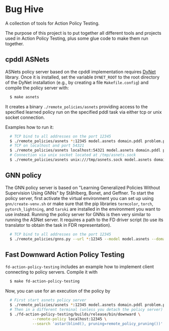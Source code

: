 # Bug Hive

A collection of tools for Action Policy Testing.

The purpose of this project is to put together all different tools and projects
used in Action Policy Testing, plus some glue code to make them run together.

## cpddl ASNets

ASNets policy server based on the cpddl implementation requires
[DyNet](https://github.com/clab/dynet) library. Once it is installed, set the
variable ``DYNET_ROOT`` to the root directory of the DyNet installation (e.g.,
by creating a file ``Makefile.config``) and compile the policy server with:

```sh
  $ make asnets
```

It creates a binary ``./remote_policies/asnets`` providing access to the specified learned
policy run on the specified pddl task via either tcp or unix socket connection.

Examples how to run it:

```sh
  # TCP bind to all addresses on the port 12345
  $ ./remote_policies/asnets *:12345 model.asnets domain.pddl problem.pddl
  # TCP on localhost and port 54321
  $ ./remote_policies/asnets localhost:54321 model.asnets domain.pddl problem.pddl
  # Connection via unix socket located at /tmp/asnets.sock
  $ ./remote_policies/asnets unix:///tmp/asnets.sock model.asnets domain.pddl problem.pddl
```

## GNN policy

The GNN policy server is based on "Learning Generalized Policies Without Supervision Using GNNs" by Ståhlberg, Bonet,
and Geffner.
To start the policy server, first activate the virtual environment you can set up using `gnn/create-venv.sh` or make sure that
the pip libraries `termcolor`, `torch`, `pytorch_lightning`, and `tarski` are installed in the environment you want to
use instead.
Running the policy server for GNNs is then very similar to running the ASNet server.
It requires a path to the FD driver script (to use its translator to obtain the task in FDR representation).
```sh
  # TCP bind to all addresses on the port 12345
  $ ./remote_policies/gnns.py --url *:12345 --model model.asnets --domain domain.pddl --problem problem.pddl --fd fd-action-policy-testing/fast-downward.py
```


## Fast Downward Action Policy Testing

``fd-action-policy-testing`` includes an example how to implement client
connecting to policy servers. Compile it with

```sh
  $ make fd-action-policy-testing
```

Now, you can use for an execution of the policy by

```sh
  # First start asnets policy server
  $ ./remote_policies/asnets *:12345 model.asnets domain.pddl problem.pddl
  # Then in a different terminal (unless you detach the policy server)
  $ ./fd-action-policy-testing/builds/release/bin/downward \
            --remote-policy localhost:12345 \
            --search 'astar(blind(), pruning=remote_policy_pruning())'
```
